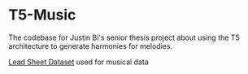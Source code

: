 # T5-Music

The codebase for Justin Bi's senior thesis project about using the T5 architecture to generate harmonies for melodies.

[Lead Sheet Dataset](https://github.com/wayne391/lead-sheet-dataset) used for musical data